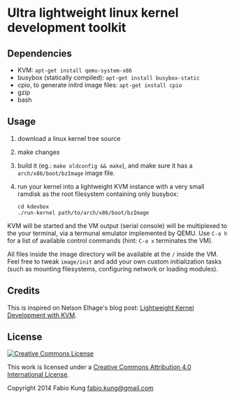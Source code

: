 # Ultra lightweight linux kernel development toolkit

## Dependencies

* KVM: `apt-get install qemu-system-x86`
* busybox (statically compiled): `apt-get install busybox-static`
* cpio, to generate initrd image files: `apt-get install cpio`
* gzip
* bash

## Usage

1.  download a linux kernel tree source

1.  make changes

1.  build it (eg.: `make oldconfig && make`), and make sure it has a
    `arch/x86/boot/bzImage` image file.

1.  run your kernel into a lightweight KVM instance with a very small
    ramdisk as the root filesystem containing only busybox:

    ```
    cd kdevbox
    ./run-kernel path/to/arch/x86/boot/bzImage
    ```

KVM will be started and the VM output (serial console) will be multiplexed to the
your terminal, via a termunal emulator implemented by QEMU. Use `C-a h` for a
list of available control commands (hint: `C-a x` terminates the VM).

All files inside the image directory will be available at the `/` inside the VM.
Feel free to tweak `image/init` and add your own custom initialization tasks
(such as mounting filesystems, configuring network or loading modules).

## Credits

This is inspired on Nelson Elhage's blog post: [Lightweight Kernel Development
with KVM](https://blog.nelhage.com/2013/12/lightweight-linux-kernel-development-with-kvm/).

## License
<a rel="license" href="http://creativecommons.org/licenses/by/4.0/">
<img alt="Creative Commons License" style="border-width:0" src="http://i.creativecommons.org/l/by/4.0/88x31.png" /></a>

This work is licensed under a
<a rel="license" href="http://creativecommons.org/licenses/by/4.0/">Creative
Commons Attribution 4.0 International License</a>.

Copyright 2014 Fabio Kung <fabio.kung@gmail.com>
